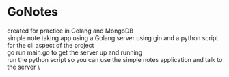 # GoNotes
created for practice in Golang and MongoDB \
simple note taking app using a Golang server using gin and a python script for the cli aspect of the project \
go run main.go to get the server up and running \
run the python script so you can use the simple notes application and talk to the server \
